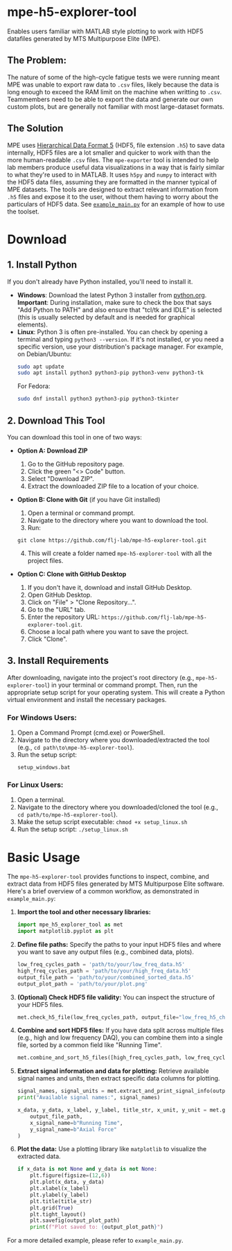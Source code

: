 # mpe-h5-explorer-tool
Enables users familiar with MATLAB style plotting to work with HDF5 datafiles generated by MTS Multipurpose Elite (MPE). 
## The Problem:
The nature of some of the high-cycle fatigue tests we were running meant MPE was unable to export raw data to `.csv` files, likely because the data is long enough to exceed the RAM limit on the machine when writting to `.csv`. Teammembers need to be able to export the data and generate our own custom plots, but are generally not familiar with most large-dataset formats.

## The Solution
MPE uses [Hierarchical Data Format 5](https://en.wikipedia.org/wiki/Hierarchical_Data_Format) (HDF5, file extension `.h5`) to save data internally, HDF5 files are a lot smaller and quicker to work with than the more human-readable `.csv` files. The `mpe-exporter` tool is intended to help lab members produce useful data visualizations in a way that is fairly similar to what they're used to in MATLAB. It uses `h5py` and `numpy` to interact with the HDF5 data files, assuming they are formatted in the manner typical of MPE datasets. The tools are designed to extract relevant information from `.h5` files and expose it to the user, without them having to worry about the particulars of HDF5 data. See [`example_main.py`](./example_main.py) for an example of how to use the toolset.

# Download

## 1. Install Python
If you don't already have Python installed, you'll need to install it.
- **Windows**: Download the latest Python 3 installer from [python.org](https://www.python.org/downloads/windows/). **Important**: During installation, make sure to check the box that says "Add Python to PATH" and also ensure that "tcl/tk and IDLE" is selected (this is usually selected by default and is needed for graphical elements).
- **Linux**: Python 3 is often pre-installed. You can check by opening a terminal and typing `python3 --version`. If it's not installed, or you need a specific version, use your distribution's package manager. For example, on Debian/Ubuntu:
  ```bash
  sudo apt update
  sudo apt install python3 python3-pip python3-venv python3-tk
  ```
  For Fedora:
  ```bash
  sudo dnf install python3 python3-pip python3-tkinter
  ```

## 2. Download This Tool
You can download this tool in one of two ways:
*   **Option A: Download ZIP**
    1.  Go to the GitHub repository page.
    2.  Click the green "<> Code" button.
    3.  Select "Download ZIP".
    4.  Extract the downloaded ZIP file to a location of your choice.
*   **Option B: Clone with Git** (if you have Git installed)
    1.  Open a terminal or command prompt.
    2.  Navigate to the directory where you want to download the tool.
    3.  Run: 
    ```
    git clone https://github.com/flj-lab/mpe-h5-explorer-tool.git
    ```

    4.  This will create a folder named `mpe-h5-explorer-tool` with all the project files.
*   **Option C: Clone with GitHub Desktop**
    1.  If you don't have it, download and install GitHub Desktop.
    2.  Open GitHub Desktop.
    3.  Click on "File" > "Clone Repository...".
    4.  Go to the "URL" tab.
    5.  Enter the repository URL: `https://github.com/flj-lab/mpe-h5-explorer-tool.git`.
    6.  Choose a local path where you want to save the project.
    7.  Click "Clone".

## 3. Install Requirements
After downloading, navigate into the project's root directory (e.g., `mpe-h5-explorer-tool`) in your terminal or command prompt. Then, run the appropriate setup script for your operating system. This will create a Python virtual environment and install the necessary packages.

### For Windows Users:
1.  Open a Command Prompt (cmd.exe) or PowerShell.
2.  Navigate to the directory where you downloaded/extracted the tool (e.g., `cd path\to\mpe-h5-explorer-tool`).
3.  Run the setup script:
    ```batch
    setup_windows.bat
    ```

### For Linux Users:
1.  Open a terminal.
2.  Navigate to the directory where you downloaded/cloned the tool (e.g., `cd path/to/mpe-h5-explorer-tool`).
3.  Make the setup script executable: `chmod +x setup_linux.sh`
4.  Run the setup script: `./setup_linux.sh`

# Basic Usage

The `mpe-h5-explorer-tool` provides functions to inspect, combine, and extract data from HDF5 files generated by MTS Multipurpose Elite software. Here's a brief overview of a common workflow, as demonstrated in `example_main.py`:

1.  **Import the tool and other necessary libraries:**
    ```python
    import mpe_h5_explorer_tool as met
    import matplotlib.pyplot as plt
    ```

2.  **Define file paths:**
    Specify the paths to your input HDF5 files and where you want to save any output files (e.g., combined data, plots).
    ```python
    low_freq_cycles_path = 'path/to/your/low_freq_data.h5'
    high_freq_cycles_path = 'path/to/your/high_freq_data.h5'
    output_file_path = 'path/to/your/combined_sorted_data.h5'
    output_plot_path = 'path/to/your/plot.png'
    ```

3.  **(Optional) Check HDF5 file validity:**
    You can inspect the structure of your HDF5 files.
    ```python
    met.check_h5_file(low_freq_cycles_path, output_file="low_freq_h5_check.txt")
    ```

4.  **Combine and sort HDF5 files:**
    If you have data split across multiple files (e.g., high and low frequency DAQ), you can combine them into a single file, sorted by a common field like "Running Time".
    ```python
    met.combine_and_sort_h5_files([high_freq_cycles_path, low_freq_cycles_path], output_file_path)
    ```

5.  **Extract signal information and data for plotting:**
    Retrieve available signal names and units, then extract specific data columns for plotting.
    ```python
    signal_names, signal_units = met.extract_and_print_signal_info(output_file_path)
    print("Available signal names:", signal_names)

    x_data, y_data, x_label, y_label, title_str, x_unit, y_unit = met.get_h5_plot_stuff(
        output_file_path, 
        x_signal_name=b"Running Time", 
        y_signal_name=b"Axial Force"
    )
    ```

6.  **Plot the data:**
    Use a plotting library like `matplotlib` to visualize the extracted data.
    ```python
    if x_data is not None and y_data is not None:
        plt.figure(figsize=(12,6))
        plt.plot(x_data, y_data)
        plt.xlabel(x_label)
        plt.ylabel(y_label)
        plt.title(title_str)
        plt.grid(True)
        plt.tight_layout()
        plt.savefig(output_plot_path)
        print(f"Plot saved to: {output_plot_path}")
    ```

For a more detailed example, please refer to `example_main.py`.

